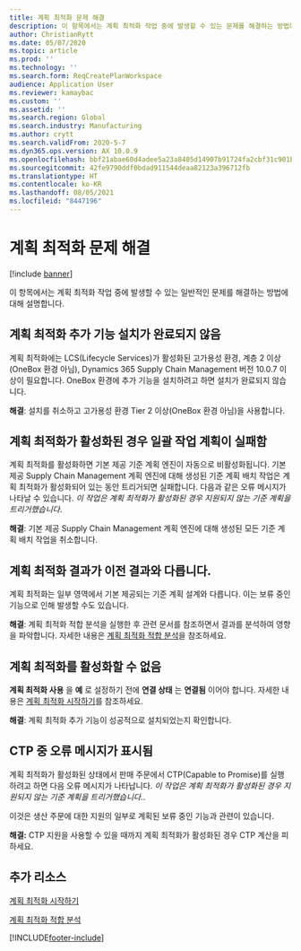 ```yaml
---
title: 계획 최적화 문제 해결
description: 이 항목에서는 계획 최적화 작업 중에 발생할 수 있는 문제를 해결하는 방법에 대해 설명합니다.
author: ChristianRytt
ms.date: 05/07/2020
ms.topic: article
ms.prod: ''
ms.technology: ''
ms.search.form: ReqCreatePlanWorkspace
audience: Application User
ms.reviewer: kamaybac
ms.custom: ''
ms.assetid: ''
ms.search.region: Global
ms.search.industry: Manufacturing
ms.author: crytt
ms.search.validFrom: 2020-5-7
ms.dyn365.ops.version: AX 10.0.9
ms.openlocfilehash: bbf21abae60d4adee5a23a8405d14907b91724fa2cbf31c901bb46c589b2ea49
ms.sourcegitcommit: 42fe9790ddf0bdad911544deaa82123a396712fb
ms.translationtype: HT
ms.contentlocale: ko-KR
ms.lasthandoff: 08/05/2021
ms.locfileid: "8447196"
---
```

# <a name="troubleshoot-planning-optimization"></a>계획 최적화 문제 해결 

[!include [banner](../../includes/banner.md)]

이 항목에서는 계획 최적화 작업 중에 발생할 수 있는 일반적인 문제를 해결하는 방법에 대해 설명합니다.

## <a name="installation-of-the-planning-optimization-add-in-doesnt-complete"></a>계획 최적화 추가 기능 설치가 완료되지 않음

계획 최적화에는 LCS(Lifecycle Services)가 활성화된 고가용성 환경, 계층 2 이상(OneBox 환경 아님), Dynamics 365 Supply Chain Management 버전 10.0.7 이상이 필요합니다. OneBox 환경에 추가 기능을 설치하려고 하면 설치가 완료되지 않습니다.

**해결**: 설치를 취소하고 고가용성 환경 Tier 2 이상(OneBox 환경 아님)을 사용합니다.

## <a name="planning-of-batch-jobs-fails-when-planning-optimization-is-enabled"></a>계획 최적화가 활성화된 경우 일괄 작업 계획이 실패함

계획 최적화를 활성화하면 기본 제공 기준 계획 엔진이 자동으로 비활성화됩니다. 기본 제공 Supply Chain Management 계획 엔진에 대해 생성된 기준 계획 배치 작업은 계획 최적화가 활성화되어 있는 동안 트리거되면 실패합니다. 다음과 같은 오류 메시지가 나타날 수 있습니다. *이 작업은 계획 최적화가 활성화된 경우 지원되지 않는 기준 계획을 트리거했습니다*.

**해결**: 기본 제공 Supply Chain Management 계획 엔진에 대해 생성된 모든 기준 계획 배치 작업을 취소합니다.

## <a name="planning-optimization-results-are-different-from-earlier-results"></a>계획 최적화 결과가 이전 결과와 다릅니다.

계획 최적화는 일부 영역에서 기본 제공되는 기준 계획 설계와 다릅니다. 이는 보류 중인 기능으로 인해 발생할 수도 있습니다.

**해결**: 계획 최적화 적합 분석을 실행한 후 관련 문서를 참조하면서 결과를 분석하여 영향을 파악합니다. 자세한 내용은 [계획 최적화 적합 분석](planning-optimization-fit-analysis.md)을 참조하세요.

## <a name="cant-enable-planning-optimization"></a>계획 최적화를 활성화할 수 없음

**계획 최적화 사용** 을 **예** 로 설정하기 전에 **연결 상태** 는 **연결됨** 이어야 합니다. 자세한 내용은 [계획 최적화 시작하기](get-started.md)를 참조하세요.

**해결**: 계획 최적화 추가 기능이 성공적으로 설치되었는지 확인합니다.

## <a name="error-message-is-shown-during-ctp"></a>CTP 중 오류 메시지가 표시됨

계획 최적화가 활성화된 상태에서 판매 주문에서 CTP(Capable to Promise)를 실행하려고 하면 다음 오류 메시지가 나타납니다. *이 작업은 계획 최적화가 활성화된 경우 지원되지 않는 기준 계획을 트리거했습니다.*.

이것은 생산 주문에 대한 지원의 일부로 계획된 보류 중인 기능과 관련이 있습니다.

**해결:** CTP 지원을 사용할 수 있을 때까지 계획 최적화가 활성화된 경우 CTP 계산을 피하세요.

## <a name="additional-resources"></a>추가 리소스

[계획 최적화 시작하기](get-started.md)

[계획 최적화 적합 분석](planning-optimization-fit-analysis.md)


[!INCLUDE[footer-include](../../../includes/footer-banner.md)]